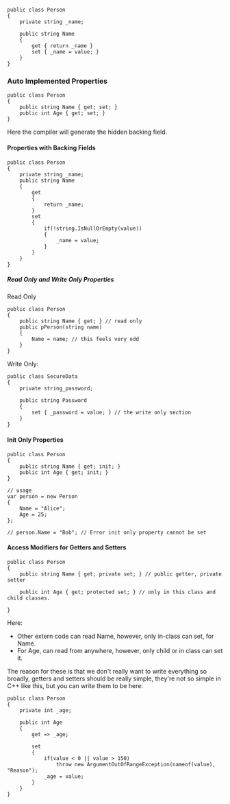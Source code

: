 ```
public class Person 
{ 
	private string _name;
	
	public string Name
	{ 
		get { return _name }
		set { _name = value; }
	}
}
```

### Auto Implemented Properties
```
public class Person
{ 
	public string Name { get; set; }
	public int Age { get; set; }
}
```
Here the compiler will generate the hidden backing field. 

#### Properties with Backing Fields
```
public class Person 
{ 
	private string _name;
	public string Name
	{ 
		get 
		{ 
			return _name;
		}	
		set 
		{ 
			if(!string.IsNullOrEmpty(value))
			{ 
				_name = value;
			}
		}
	}
}
```

##### Read Only and Write Only Properties
Read Only
```
public class Person 
{ 
	public string Name { get; } // read only 
	public pPerson(string name)
	{ 
		Name = name; // this feels very odd
	}
}
```
Write Only: 
```
public class SecureData
{ 
	private string_password;

	public string Password
	{ 
		set { _password = value; } // the write only section
	}
}
```


#### Init Only Properties
```
public class Person 
{ 
	public string Name { get; init; }
	public int Age { get; init; }
}

// usage 
var person = new Person 
{ 
	Name = "Alice";
	Age = 25;
};

// person.Name = "Bob"; // Error init only property cannot be set
```

#### Access Modifiers for Getters and Setters
```
public class Person 
{ 
	public string Name { get; private set; } // public getter, private setter

	public int Age { get; protected set; } // only in this class and child classes. 
	
}
```

Here: 
- Other extern code can read Name, however, only in-class can set, for Name.
- For Age, can read from anywhere, however, only child or in class can set it. 

The reason for these is that we don't really want to write everything so broadly, getters and setters should be really simple, they're not so simple in C++ like this, but you can write them to be here: 
```
public class Person
{ 
	private int _age;

	public int Age
	{ 
		get => _age;

		set 
		{ 
			if(value < 0 || value > 150)
				throw new ArgumentOutOfRangeException(nameof(value), "Reason");
			_age = value;
		}
	}
}
```

